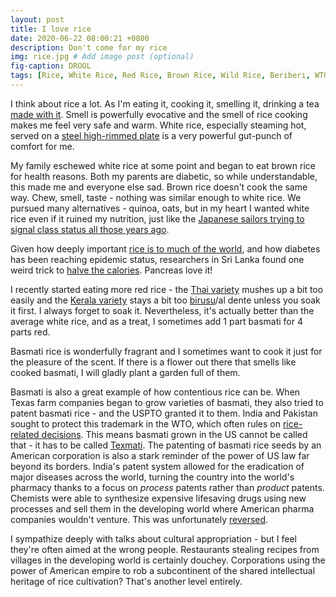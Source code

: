 ```yaml
---
layout: post
title: I love rice
date: 2020-06-22 08:00:21 +0800
description: Don't come for my rice
img: rice.jpg # Add image post (optional)
fig-caption: DROOL
tags: [Rice, White Rice, Red Rice, Brown Rice, Wild Rice, Beriberi, WTO]
---
```


I think about rice a lot. As I'm eating it, cooking it, smelling it, drinking a tea [made with it](https://en.wikipedia.org/wiki/Genmaicha). Smell is powerfully evocative and the smell of rice cooking makes me feel very safe and warm. White rice, especially steaming hot, served on a [steel high-rimmed plate](https://media-cdn.tripadvisor.com/media/photo-s/09/71/75/82/hotel-raama.jpg) is a very powerful gut-punch of comfort for me.

My family eschewed white rice at some point and began to eat brown rice for health reasons. Both my parents are diabetic, so while understandable, this made me and everyone else sad. Brown rice doesn't cook the same way. Chew, smell, taste - nothing was similar enough to white rice. We pursued many alternatives - quinoa, oats, but in my heart I wanted white rice even if it ruined my nutrition, just like the [Japanese sailors trying to signal class status all those years ago](https://medium.com/war-is-boring/eating-too-much-rice-almost-sank-the-japanese-navy-f985772c81a6).

Given how deeply important [rice is to much of the world](https://www.reddit.com/r/AskReddit/comments/2np694/what_tasty_food_would_be_distusting_if_eaten_over/), and how diabetes has been reaching epidemic status, researchers in Sri Lanka found one weird trick to [halve the calories](https://www.businessinsider.com/scientists-discovered-cook-rice-halve-calories-2018-10?IR=T). Pancreas love it!

I recently started eating more red rice - the [Thai variety](https://en.wikipedia.org/wiki/Red_Cargo_rice) mushes up a bit too easily and the [Kerala variety](https://en.wikipedia.org/wiki/Matta_rice) stays a bit too [birusu](https://en.wiktionary.org/wiki/%E0%B0%AC%E0%B0%BF%E0%B0%B0%E0%B1%81%E0%B0%B8%E0%B1%81)/al dente unless you soak it first. I always forget to soak it. Nevertheless, it's actually better than the average white rice, and as a treat, I sometimes add 1 part basmati for 4 parts red.

Basmati rice is wonderfully fragrant and I sometimes want to cook it just for the pleasure of the scent. If there is a flower out there that smells like cooked basmati, I will gladly plant a garden full of them.

Basmati is also a great example of how contentious rice can be. When Texas farm companies began to grow varieties of basmati, they also tried to patent basmati rice - and the USPTO granted it to them. India and Pakistan sought to protect this trademark in the WTO, which often rules on [rice-related decisions](https://www.npr.org/sections/money/2011/11/04/142016962/the-friday-podcast-how-fear-turned-a-surplus-into-scarcity). This means basmati grown in the US cannot be called that - it has to be called [Texmati](https://en.wikipedia.org/wiki/RiceTec#Basmati_patent_controversy). The patenting of basmati rice seeds by an American corporation is also a stark reminder of the power of US law far beyond its borders. India's patent system allowed for the eradication of major diseases across the world, turning the country into the world's pharmacy thanks to a focus on _process_ patents rather than _product_ patents. Chemists were able to synthesize expensive lifesaving drugs using new processes and sell them in the developing world where American pharma companies wouldn't venture. This was unfortunately [reversed](https://www.nytimes.com/2005/03/24/business/worldbusiness/india-adopts-patent-law-covering-pharmaceuticals.html).

I sympathize deeply with talks about cultural appropriation - but I feel they're often aimed at the wrong people. Restaurants stealing recipes from villages in the developing world is certainly douchey. Corporations using the power of American empire to rob a subcontinent of the shared intellectual heritage of rice cultivation? That's another level entirely.
